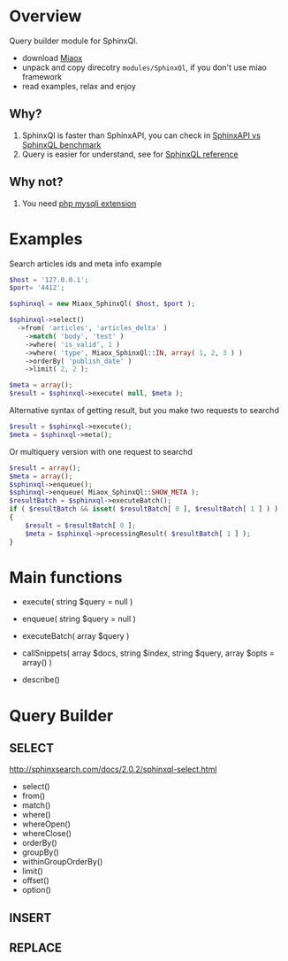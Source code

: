 # Overview
Query builder module for SphinxQl.

* download [Miaox](https://github.com/TheRatG/miaox/archive/master.zip)
* unpack and copy direcotry `modules/SphinxQl`, if you don't use miao framework
* read examples, relax and enjoy

## Why?
1. SphinxQl is faster than SphinxAPI, you can check in [SphinxAPI vs SphinxQL benchmark](http://sphinxsearch.com/blog/2010/04/25/sphinxapi-vs-sphinxql-benchmark)
2. Query is easier for understand, see for [SphinxQL reference](http://sphinxsearch.com/docs/2.0.2/sphinxql-reference.html)

## Why not?
1. You need [php mysqli extension](http://php.net/manual/en/book.mysqli.php)

# Examples

Search articles ids and meta info example

```php
$host = '127.0.0.1';
$port= '4412';

$sphinxql = new Miaox_SphinxQl( $host, $port );

$sphinxql->select()
  ->from( 'articles', 'articles_delta' )
	->match( 'body', 'test' )
	->where( 'is_valid', 1 )
	->where( 'type', Miaox_SphinxQl::IN, array( 1, 2, 3 ) )
	->orderBy( 'publish_date' )
	->limit( 2, 2 );

$meta = array();
$result = $sphinxql->execute( null, $meta );
```

Alternative syntax of getting result, but you make two requests to searchd

```php
$result = $sphinxql->execute();
$meta = $sphinxql->meta();
```

Or multiquery version with one request to searchd

```php
$result = array();
$meta = array();
$sphinxql->enqueue();
$sphinxql->enqueue( Miaox_SphinxQl::SHOW_META );
$resultBatch = $sphinxql->executeBatch();
if ( $resultBatch && isset( $resultBatch[ 0 ], $resultBatch[ 1 ] ) )
{
	$result = $resultBatch[ 0 ];
	$meta = $sphinxql->processingResult( $resultBatch[ 1 ] );
}
```


# Main functions
* execute( string $query = null )

* enqueue( string $query = null )
* executeBatch( array $query )

* callSnippets( array $docs, string $index, string $query, array $opts = array() )
* describe()

# Query Builder

## SELECT

http://sphinxsearch.com/docs/2.0.2/sphinxql-select.html

* select()
* from()
* match()
* where()
* whereOpen()
* whereClose()
* orderBy()
* groupBy()
* withinGroupOrderBy()
* limit()
* offset()
* option()

## INSERT

## REPLACE
